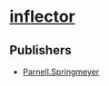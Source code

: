 # [inflector](https://pypi.org/project/inflector)



## Publishers
- [Parnell.Springmeyer](https://pypi.org/user/Parnell.Springmeyer)

